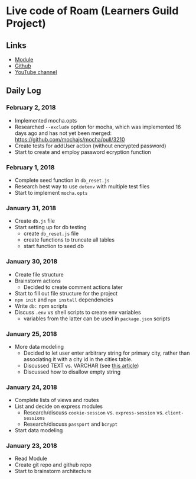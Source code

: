 # Live code of Roam (Learners Guild Project)

## Links

- [Module](https://curriculum.learnersguild.org/Phases/Practice/Modules/Roam/)
- [Github](https://github.com/LearnersGuild/roam-live-coding)
- [YouTube channel](https://www.youtube.com/watch?v=JoJrNRIsdPI&list=PLcSbxZVkmW_i2I9Ll8ki92z4Kci5XUE_Y)

## Daily Log

### February 2, 2018

- Implemented mocha.opts
- Researched `--exclude` option for mocha, which was implemented 16 days ago and has not yet been merged: https://github.com/mochajs/mocha/pull/3210
- Create tests for addUser action (without encrypted password)
- Start to create and employ password ecryption function

### February 1, 2018

- Complete seed function in `db_reset.js`
- Research best way to use `dotenv` with multiple test files
- Start to implement `mocha.opts`

### January 31, 2018

- Create `db.js` file
- Start setting up for db testing
  - create `db_reset.js` file
  - create functions to truncate all tables
  - start function to seed db

### January 30, 2018

- Create file structure
- Brainstorm actions
  - Decided to create comment actions later
- Start to fill out file structure for the project
- `npm init` and `npm install` dependencies
- Write `db:` npm scripts
- Discuss `.env` vs shell scripts to create env variables
  - variables from the latter can be used in `package.json` scripts

### January 25, 2018

- More data modeling
  - Decided to let user enter arbitrary string for primary city, rather than associating it with a city id in the cities table.
  - Discussed TEXT vs. VARCHAR (see [this article](https://www.depesz.com/2010/03/02/charx-vs-varcharx-vs-varchar-vs-text/))
  - Discussed how to disallow empty string

### January 24, 2018
- Complete lists of views and routes
- List and decide on express modules
  - Research/discuss `cookie-session` vs. `express-session` vs. `client-sessions`
  - Research/discuss `passport` and `bcrypt`
- Start data modeling

### January 23, 2018
- Read Module
- Create git repo and github repo
- Start to brainstorm architecture
